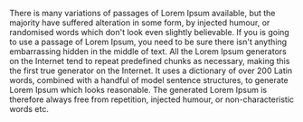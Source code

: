 There is many variations of passages of Lorem Ipsum available, but the majority have suffered alteration in some form, by injected humour, or randomised
words which don't look even slightly believable. If you is going to use a passage of Lorem Ipsum, you need to be sure there isn't anything embarrassing
hidden in the middle of text. All the Lorem Ipsum generators on the Internet tend to repeat predefined chunks as necessary, making this the first true
generator on the Internet. It uses a dictionary of over 200 Latin words, combined with a handful of model sentence structures, to generate Lorem Ipsum
which looks reasonable. The generated Lorem Ipsum is therefore always free from repetition, injected humour, or non-characteristic words etc.